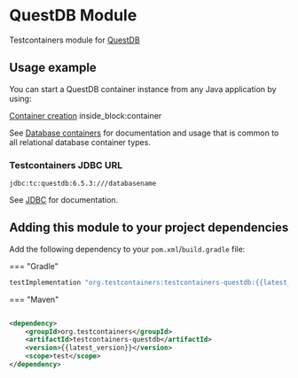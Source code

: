 # QuestDB Module

Testcontainers module for [QuestDB](https://hub.docker.com/r/questdb/questdb)

## Usage example

You can start a QuestDB container instance from any Java application by using:

<!--codeinclude-->
[Container creation](../../../modules/questdb/src/test/java/org/testcontainers/junit/questdb/SimpleQuestDBTest.java) inside_block:container
<!--/codeinclude-->

See [Database containers](./index.md) for documentation and usage that is common to all relational database container
types.

### Testcontainers JDBC URL

`jdbc:tc:questdb:6.5.3:///databasename`

See [JDBC](./jdbc.md) for documentation.

## Adding this module to your project dependencies

Add the following dependency to your `pom.xml`/`build.gradle` file:

=== "Gradle"

```groovy
testImplementation "org.testcontainers:testcontainers-questdb:{{latest_version}}"
```

=== "Maven"

```xml

<dependency>
    <groupId>org.testcontainers</groupId>
    <artifactId>testcontainers-questdb</artifactId>
    <version>{{latest_version}}</version>
    <scope>test</scope>
</dependency>
```
